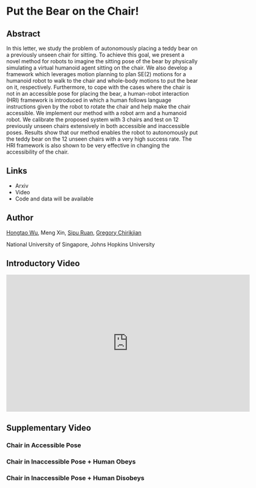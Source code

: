 # Put the Bear on the Chair!

## Abstract
In this letter, we study the problem of autonomously placing a teddy bear on a previously unseen chair for sitting. To achieve this goal, we present a novel method for robots to imagine the sitting pose of the bear by physically simulating a virtual humanoid agent sitting on the chair. We also develop a framework which leverages motion planning to plan SE(2) motions for a humanoid robot to walk to the chair and whole-body motions to put the bear on it, respectively. Furthermore, to cope with the cases where the chair is not in an accessible pose for placing the bear, a human-robot interaction (HRI) framework is introduced in which a human follows language instructions given by the robot to rotate the chair and help make the chair accessible. We implement our method with a robot arm and a humanoid robot. We calibrate the proposed system with 3 chairs and test on 12 previously unseen chairs extensively in both accessible and inaccessible poses. Results show that our method enables the robot to autonomously put the teddy bear on the 12 unseen chairs with a very high success rate. The HRI framework is also shown to be very effective in changing the accessibility of the chair.

## Links
- Arxiv
- Video
- Code and data will be available

## Author
[Hongtao Wu](hongtaowu67.github.io), Meng Xin, [Sipu Ruan](https://ruansp.github.io), [Gregory Chirikjian](https://www.eng.nus.edu.sg/me/staff/chirikjian-gregory-s/)

National University of Singapore, Johns Hopkins University

## Introductory Video
<iframe width="640" height="360" src="https://www.youtube.com/embed/ZNospDRPlBM" frameborder="0" allow="autoplay; encrypted-media" allowfullscreen></iframe>

## Supplementary Video

### Chair in Accessible Pose

### Chair in Inaccessible Pose + Human Obeys

### Chair in Inaccessible Pose + Human Disobeys
